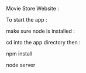 Movie Store Website :

To start the app :

make sure node is installed :

cd into the app directory then :

npm install

node server
